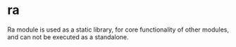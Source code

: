 # ra

Ra module is used as a static library, for core functionality of other modules, and can not be executed as a standalone.